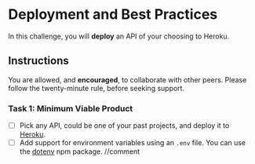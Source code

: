 # Deployment and Best Practices

In this challenge, you will **deploy** an API of your choosing to Heroku.

## Instructions

You are allowed, and **encouraged**, to collaborate with other peers. Please follow the twenty-minute rule, before seeking support.

### Task 1: Minimum Viable Product

- [ ] Pick any API, could be one of your past projects, and deploy it to [Heroku](https://heroku.com).
- [ ] Add support for environment variables using an `.env` file. You can use the [dotenv](https://www.npmjs.com/package/dotenv) npm package.
//comment
